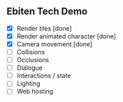 ## Ebiten Tech Demo

- [x] Render tiles [done]
- [x] Render animated character [done]
- [x] Camera movement [done]
- [ ] Collisions
- [ ] Occlusions
- [ ] Dialogue
- [ ] Interactions / state
- [ ] Lighting
- [ ] Web hosting